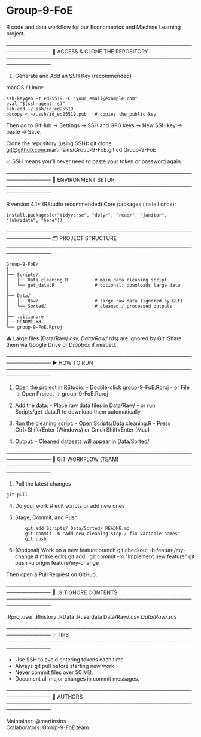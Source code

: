 # Group-9-FoE
R code and data workflow for our Econometrics and Machine Learning project.

──────────────────────────────────────────────────────────────
🔐 ACCESS & CLONE THE REPOSITORY
──────────────────────────────────────────────────────────────

1. Generate and Add an SSH Key (recommended)

macOS / Linux:

    ssh-keygen -t ed25519 -C "your_email@example.com"
    eval "$(ssh-agent -s)"
    ssh-add ~/.ssh/id_ed25519
    pbcopy < ~/.ssh/id_ed25519.pub   # copies the public key


Then go to GitHub → Settings → SSH and GPG keys → New SSH key → paste → Save.

Clone the repository (using SSH):
    git clone git@github.com:martinsins/Group-9-FoE.git
    cd Group-9-FoE

✅ SSH means you’ll never need to paste your token or password again.

──────────────────────────────────────────────────────────────
🧰 ENVIRONMENT SETUP
──────────────────────────────────────────────────────────────

R version 4.1+ (RStudio recommended)
Core packages (install once):

    install.packages(c("tidyverse", "dplyr", "readr", "janitor", "lubridate", "here"))

──────────────────────────────────────────────────────────────
🗂 PROJECT STRUCTURE
──────────────────────────────────────────────────────────────
```
Group-9-FoE/
│
├── Scripts/
│   ├── Data cleaning.R          # main data cleaning script
│   └── get_data.R               # optional: downloads large data
│
├── Data/
│   ├── Raw/                     # large raw data (ignored by Git)
│   └── Sorted/                  # cleaned / processed outputs
│
├── .gitignore
├── README.md
└── group-9-FoE.Rproj
```

⚠️ Large files (Data/Raw/*.csv, Data/Raw/*.rds) are ignored by Git.
Share them via Google Drive or Dropbox if needed.

──────────────────────────────────────────────────────────────
▶️ HOW TO RUN
──────────────────────────────────────────────────────────────

1. Open the project in RStudio:
       - Double-click group-9-FoE.Rproj
       - or File → Open Project → group-9-FoE.Rproj

2. Add the data:
       - Place raw data files in Data/Raw/
       - or run Scripts/get_data.R to download them automatically

3. Run the cleaning script:
       - Open Scripts/Data cleaning.R
       - Press Ctrl+Shift+Enter (Windows) or Cmd+Shift+Enter (Mac)

4. Output:
       - Cleaned datasets will appear in Data/Sorted/

──────────────────────────────────────────────────────────────
🔄 GIT WORKFLOW (TEAM)
──────────────────────────────────────────────────────────────

1. Pull the latest changes
```
git pull
```

4. Do your work
       # edit scripts or add new ones

5. Stage, Commit, and Push
```
       git add Scripts/ Data/Sorted/ README.md
       git commit -m "Add new cleaning step / fix variable names"
       git push
```

6. (Optional) Work on a new feature branch
       git checkout -b feature/my-change
       # make edits
       git add .
       git commit -m "Implement new feature"
       git push -u origin feature/my-change

Then open a Pull Request on GitHub.

──────────────────────────────────────────────────────────────
🧹 .GITIGNORE CONTENTS
──────────────────────────────────────────────────────────────

.Rproj.user
.Rhistory
.RData
.Ruserdata
Data/Raw/*.csv
Data/Raw/*.rds

──────────────────────────────────────────────────────────────
💡 TIPS
──────────────────────────────────────────────────────────────

- Use SSH to avoid entering tokens each time.
- Always git pull before starting new work.
- Never commit files over 50 MB.
- Document all major changes in commit messages.

──────────────────────────────────────────────────────────────
👥 AUTHORS
──────────────────────────────────────────────────────────────

Maintainer: @martinsins  
Collaborators: Group-9-FoE team
